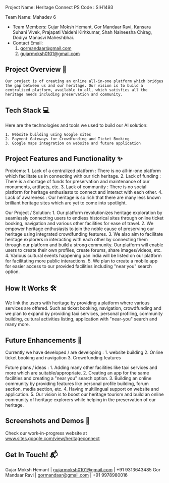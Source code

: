 Project Name: Heritage Connect
PS Code : SIH1493

Team Name: Mahadev 6
- Team Members:
    Gujar Moksh Hemant,
    Gor Mandaar Ravi,
    Kansara Suhani Vivek,
    Prajapati Vaidehi Kiritkumar,
    Shah Naineesha Chirag,
    Dodiya Manasvi Maheshbhai.
- Contact Email:
    1. gormandaar@gmail.com
    2. gujarmoksh0101@gmail.com

## Project Overview 🚀
    Our project is of creating an online all-in-one platform which bridges the gap between us and our heritage. Our vision is to build a centralized platform, available to all, which satisfies all the heritage needs including preservation and community. 

## Tech Stack 💻
Here are the technologies and tools we used to build our AI solution:

    1. Website building using Google sites
    2. Payment Gateways for Crowdfunding and Ticket Booking
    3. Google maps integration on website and future application

## Project Features and Functionality ✨
Problems:
    1. Lack of a centralized platform : There is no all-in-one platform which facilitate us in connecting with our rich heritage.
    2. Lack of funding : There is a shortage of funds for preservation and maintenance of our monuments, artifacts, etc.
    3. Lack of community : There is no social platform for heritage enthusiasts to connect and interact with each other.
    4. Lack of awareness : Our heritage is so rich that there are many less known brilliant heritage sites which are yet to come into   spotlight.

Our Project / Solution:
    1. Our platform revolutionizes heritage exploration by seamlessly connecting users to endless historical sites through online ticket booking, navigation and various other facilities for ease of travel.
    2. We empower heritage enthusiasts to join the noble cause of preserving our heritage using integrated crowdfunding features.
    3. We also aim to facilitate heritage explorers in interacting with each other by connecting them through our platform and build a strong community. Our platform will enable users to create their own profiles, create forums, share images/videos, etc.
    4. Various cultural events happening pan india will be listed on our platform for facilitating more public interactions.
    5. We plan to create a mobile app for easier access to our provided facilities including "near you" search option.

## How It Works 🛠️
We link the users with heritage by providing a platform where various services are offered. Such as ticket booking, navigation, crowdfunding and we plan to expand by providing taxi services, personal profiling, community building, cultural activities listing, application with "near-you" search and many more.

## Future Enhancements 🚧
Currently we have developed / are developing :
    1. website building 
    2. Online ticket booking and navigation
    3. Crowdfunding features

Future plans / ideas :
    1. Adding many other facilities like taxi services and more which are suitable/appropriate.
    2. Creating an app for the same facilities and creating a "near you" search option.
    3. Building an online community by providing features like personal profile building, forum section, media section, etc.
    4. Having multilingual support on website and application.
    5. Our vision is to boost our heritage tourism and build an online community of heritage explorers while helping in the preservation of our heritage. 


## Screenshots and Demos 📸
Check our work-in-progress website at www.sites.google.com/view/heritageconnect

## Get In Touch! 📬

Gujar Moksh Hemant | gujarmoksh0101@gmail.com | +91 9313643485
Gor Mandaar Ravi | gormandaar@gmail.com | +91 9978980016
